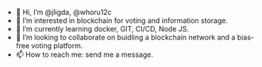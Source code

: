 - 👋 Hi, I’m @jligda, @whoru12c
- 👀 I’m interested in blockchain for voting and information storage.
- 🌱 I’m currently learning docker, GIT, CI/CD, Node JS.
- 💞️ I’m looking to collaborate on buidling a blockchain network and a bias-free voting platform.
- 📫 How to reach me: send me a message.

<!---
jligda/jligda is a ✨ special ✨ repository because its `README.md` (this file) appears on your GitHub profile.
You can click the Preview link to take a look at your changes.
--->
